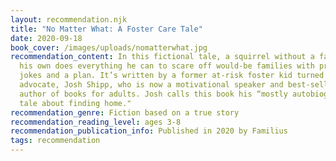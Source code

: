 ```yaml
---
layout: recommendation.njk
title: "No Matter What: A Foster Care Tale"
date: 2020-09-18
book_cover: /images/uploads/nomatterwhat.jpg
recommendation_content: In this fictional tale, a squirrel without a family of
  his own does everything he can to scare off would-be families with practical
  jokes and a plan. It’s written by a former at-risk foster kid turned youth
  advocate, Josh Shipp, who is now a motivational speaker and best-selling
  author of books for adults. Josh calls this book his “mostly autobiographical
  tale about finding home."
recommendation_genre: Fiction based on a true story
recommendation_reading_level: ages 3-8
recommendation_publication_info: Published in 2020 by Familius
tags: recommendation
---
```

